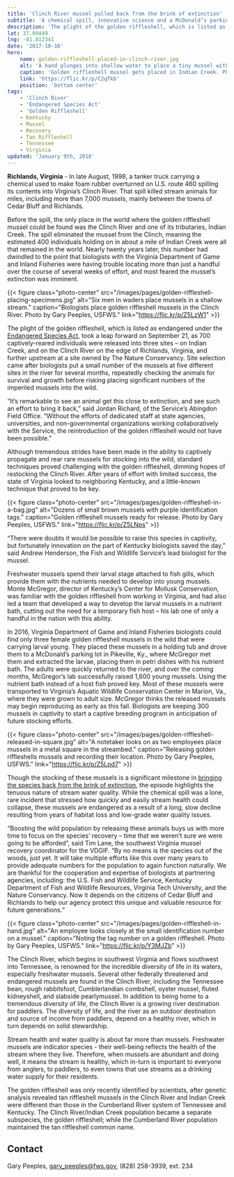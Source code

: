 ```yaml
---
title: 'Clinch River mussel pulled back from the brink of extinction'
subtitle: 'A chemical spill, innovative science and a McDonald’s parking lot'
description: 'The plight of the golden riffleshell, which is listed as endangered under the Endangered Species Act, took a leap forward on September 21, as 700 captively-reared individuals were released into three sites – on Indian Creek, and on the Clinch River on the edge of Richlands, Virginia, and further upstream at a site owned by The Nature Conservancy.'
lat: 37.09449
lng: -81.812341
date: '2017-10-16'
hero:
    name: golden-riffleshell-placed-in-clinch-river.jpg
    alt: 'A hand plunges into shallow water to place a tiny mussel with id number on the stream''s rocky bottom.'
    caption: 'Golden riffleshell mussel gets placed in Indian Creek. Photo by Gary Peeples, USFWS.'
    link: 'https://flic.kr/p/C2qTkb'
    position: 'bottom center'
tags:
    - 'Clinch River'
    - 'Endangered Species Act'
    - 'Golden Riffleshell'
    - Kentucky
    - Mussel
    - Recovery
    - Tan Riffleshell
    - Tennessee
    - Virginia
updated: 'January 9th, 2018'
---
```


**Richlands, Virginia** - In late August, 1998, a tanker truck carrying a chemical used to make foam rubber overturned on U.S. route 460 spilling its contents into Virginia’s Clinch River. That spill killed stream animals for miles, including more than 7,000 mussels, mainly between the towns of Cedar Bluff and Richlands.

Before the spill, the only place in the world where the golden riffleshell mussel could be found was the Clinch River and one of its tributaries, Indian Creek. The spill eliminated the mussel from the Clinch, meaning the estimated 400 individuals holding on in about a mile of Indian Creek were all that remained in the world. Nearly twenty years later, this number had dwindled to the point that biologists with the Virginia Department of Game and Inland Fisheries were having trouble locating more than just a handful over the course of several weeks of effort, and most feared the mussel’s extinction was imminent.

{{< figure class="photo-center" src="/images/pages/golden-riffleshell-placing-specimens.jpg" alt="Six men in waders place mussels in a shallow stream." caption="Biologists place golden riffleshell mussels in the Clinch River. Photo by Gary Peeples, USFWS." link="https://flic.kr/p/Z5LzW1" >}}

The plight of the golden riffleshell, which is listed as endangered under the [Endangered Species Act](/endangered-species-act), took a leap forward on September 21, as 700 captively-reared individuals were released into three sites – on Indian Creek, and on the Clinch River on the edge of Richlands, Virginia, and further upstream at a site owned by The Nature Conservancy. Site selection came after biologists put a small number of the mussels at five different sites in the river for several months, repeatedly checking the animals for survival and growth before risking placing significant numbers of the imperiled mussels into the wild.

“It’s remarkable to see an animal get this close to extinction, and see such an effort to bring it back,” said Jordan Richard, of the Service’s Abingdon Field Office. “Without the efforts of dedicated staff at state agencies, universities, and non-governmental organizations working collaboratively with the Service, the reintroduction of the golden riffleshell would not have been possible.”

Although tremendous strides have been made in the ability to captively propagate and rear rare mussels for stocking into the wild, standard techniques proved challenging with the golden riffleshell, dimming hopes of restocking the Clinch River. After years of effort with limited success, the state of Virginia looked to neighboring Kentucky, and a little-known technique that proved to be key.

{{< figure class="photo-center" src="/images/pages/golden-riffleshell-in-a-bag.jpg" alt="Dozens of small brown mussels with purple identification tags." caption="Golden riffleshell mussels ready for release. Photo by Gary Peeples, USFWS." link="https://flic.kr/p/Z5LNps" >}}

“There were doubts it would be possible to raise this species in captivity, but fortunately innovation on the part of Kentucky biologists saved the day,” said Andrew Henderson, the Fish and Wildlife Service’s lead biologist for the mussel.

Freshwater mussels spend their larval stage attached to fish gills, which provide them with the nutrients needed to develop into young mussels. Monte McGregor, director of Kentucky’s Center for Mollusk Conservation, was familiar with the golden riffleshell from working in Virginia, and had also led a team that developed a way to develop the larval mussels in a nutrient bath, cutting out the need for a temporary fish host – his lab one of only a handful in the nation with this ability.

In 2016, Virginia Department of Game and Inland Fisheries biologists could find only three female golden riffleshell mussels in the wild that were carrying larval young. They placed these mussels in a holding tub and drove them to a McDonald’s parking lot in Pikeville, Ky., where McGregor met them and extracted the larvae, placing them in petri dishes with his nutrient bath. The adults were quickly returned to the river, and over the coming months, McGregor’s lab successfully raised 1,600 young mussels. Using the nutrient bath instead of a host fish proved key. Most of these mussels were transported to Virginia’s Aquatic Wildlife Conservation Center in Marion, Va., where they were grown to adult size. McGregor thinks the released mussels may begin reproducing as early as this fall. Biologists are keeping 300 mussels in captivity to start a captive breeding program in anticipation of future stocking efforts.

{{< figure class="photo-center" src="/images/pages/golden-riffleshell-released-in-square.jpg" alt="A notetaker looks on as two employees place mussels in a metal square in the streambed." caption="Releasing golden riffleshells mussels and recording their location. Photo by Gary Peeples, USFWS." link="https://flic.kr/p/Z5Lpd7" >}}

Though the stocking of these mussels is a significant milestone in [bringing the species back from the brink of extinction](/endangered-species-act/recovery), the episode highlights the tenuous nature of stream water quality. While the chemical spill was a lone, rare incident that stressed how quickly and easily stream health could collapse, these mussels are endangered as a result of a long, slow decline resulting from years of habitat loss and low-grade water quality issues.

“Boosting the wild population by releasing these animals buys us with more time to focus on the species’ recovery – time that we weren’t sure we were going to be afforded”, said Tim Lane, the southwest Virginia mussel recovery coordinator for the VDGIF.  “By no means is the species out of the woods, just yet. It will take multiple efforts like this over many years to provide adequate numbers for the population to again function naturally. We are thankful for the cooperation and expertise of biologists at partnering agencies, including: the U.S. Fish and Wildlife Service, Kentucky Department of Fish and Wildlife Resources, Virginia Tech University, and the Nature Conservancy. Now it depends on the citizens of Cedar Bluff and Richlands to help our agency protect this unique and valuable resource for future generations.“

{{< figure class="photo-center" src="/images/pages/golden-riffleshell-in-hand.jpg" alt="An employee looks closely at the small identification number on a mussel." caption="Noting the tag number on a golden riffleshell. Photo by Gary Peeples, USFWS." link="https://flic.kr/p/Y3MJZb" >}}

The Clinch River, which begins in southwest Virginia and flows southwest into Tennessee, is renowned for the incredible diversity of life in its waters, especially freshwater mussels. Several other federally threatened and endangered mussels are found in the Clinch River, including the Tennessee bean, rough rabbitsfoot, Cumblerlandian combshell, oyster mussel, fluted kidneyshell, and slabside pearlymussel. In addition to being home to a tremendous diversity of life, the Clinch River is a growing river destination for paddlers. The diversity of life, and the river as an outdoor destination and source of income from paddlers, depend on a healthy river, which in turn depends on solid stewardship.

Stream health and water quality is about far more than mussels. Freshwater mussels are indicator species - their well-being reflects the health of the stream where they live. Therefore, when mussels are abundant and doing well, it means the stream is healthy, which in-turn is important to everyone from anglers, to paddlers, to even towns that use streams as a drinking water supply for their residents. 

The golden riffleshell was only recently identified by scientists, after genetic analysis revealed tan riffleshell mussels in the Clinch River and Indian Creek were different than those in the Cumberland River system of Tennessee and Kentucky. The Clinch River/Indian Creek population became a separate subspecies, the golden riffleshell; while the Cumberland River population maintained the tan riffleshell common name.

## Contact

Gary Peeples, [gary_peeples@fws.gov](mailto:gary_peeples@fws.gov), (828) 258-3939, ext. 234
